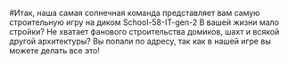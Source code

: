 #Итак, наша самая солнечная команда представляет вам самую строительную игру на диком School-58-IT-gen-2
В вашей жизни мало стройки? Не хватает фанового строительства домиков, шахт и всякой другой архитектуры?
Вы попали по адресу, так как в нашей игре вы можете делать все это!

